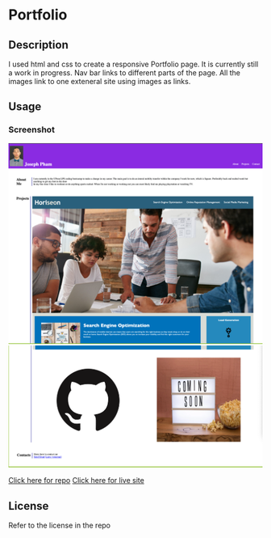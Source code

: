 # Portfolio

## Description 
I used html and css to create a responsive Portfolio page. It is currently still a work in progress. Nav bar links to different parts of the page. All the images link to one exteneral site using images as links.

## Usage

### Screenshot 
<img src="https://github.com/jtpham13/Portfolio/blob/main/screenshot/screenshot1.png"/>

<img src="https://github.com/jtpham13/Portfolio/blob/main/screenshot/screenshot2.png"/>

[Click here for repo](https://github.com/jtpham13/Portfolio)
[Click here for live site](https://jtpham13.github.io/Portfolio/)

## License 

Refer to the license in the repo

